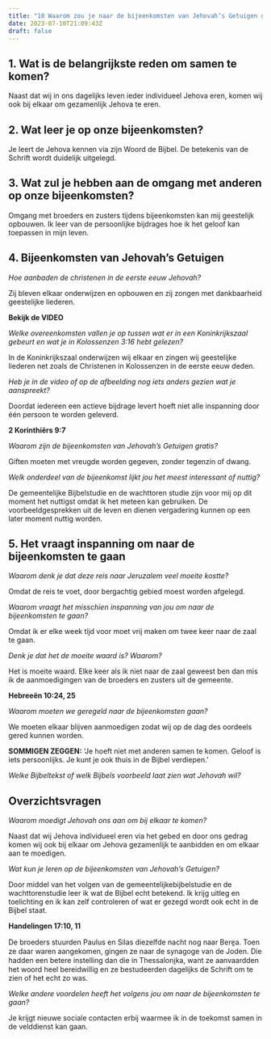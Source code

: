 ```yaml
---
title: "10 Waarom zou je naar de bijeenkomsten van Jehovah’s Getuigen gaan?"
date: 2023-07-10T21:09:43Z
draft: false
---
```


## 1. Wat is de belangrijkste reden om samen te komen?

Naast dat wij in ons dagelijks leven ieder individueel Jehova eren, komen wij ook bij elkaar
om gezamenlijk Jehova te eren.

## 2. Wat leer je op onze bijeenkomsten?

Je leert de Jehova kennen via zijn Woord de Bijbel. De betekenis van de Schrift wordt duidelijk
uitgelegd.

## 3. Wat zul je hebben aan de omgang met anderen op onze bijeenkomsten?

Omgang met broeders en zusters tijdens bijeenkomsten kan mij geestelijk opbouwen. Ik leer van de
persoonlijke bijdrages hoe ik het geloof kan toepassen in mijn leven.

## 4. Bijeenkomsten van Jehovah’s Getuigen

_Hoe aanbaden de christenen in de eerste eeuw Jehovah?_

Zij bleven elkaar onderwijzen en opbouwen en zij zongen met dankbaarheid geestelijke liederen.

**Bekijk de VIDEO**

_Welke overeenkomsten vallen je op tussen wat er in een Koninkrijkszaal gebeurt en wat je in Kolossenzen 3:16 hebt gelezen?_

In de Koninkrijkszaal onderwijzen wij elkaar en zingen wij geestelijke liederen net zoals de Christenen in Kolossenzen
in de eerste eeuw deden.

_Heb je in de video of op de afbeelding nog iets anders gezien wat je aanspreekt?_

Doordat iedereen een actieve bijdrage levert hoeft niet alle inspanning door één persoon te worden geleverd.

**2 Korinthiërs 9:7**

_Waarom zijn de bijeenkomsten van Jehovah’s Getuigen gratis?_

Giften moeten met vreugde worden gegeven, zonder tegenzin of dwang.

_Welk onderdeel van de bijeenkomst lijkt jou het meest interessant of nuttig?_

De gemeentelijke Bijbelstudie en de wachttoren studie zijn voor mij op dit moment het nuttigst omdat ik het meteen kan
gebruiken. De voorbeeldgesprekken uit de leven en dienen vergadering kunnen op een later moment nuttig worden.

## 5. Het vraagt inspanning om naar de bijeenkomsten te gaan

_Waarom denk je dat deze reis naar Jeruzalem veel moeite kostte?_

Omdat de reis te voet, door bergachtig gebied moest worden afgelegd.

_Waarom vraagt het misschien inspanning van jou om naar de bijeenkomsten te gaan?_

Omdat ik er elke week tijd voor moet vrij maken om twee keer naar de zaal te gaan.

_Denk je dat het de moeite waard is? Waarom?_

Het is moeite waard. Elke keer als ik niet naar de zaal geweest ben dan mis ik de aanmoedigingen van de broeders en
zusters uit de gemeente.

**Hebreeën 10:24, 25**

_Waarom moeten we geregeld naar de bijeenkomsten gaan?_

We moeten elkaar blijven aanmoedigen zodat wij op de dag des oordeels gered kunnen worden.

**SOMMIGEN ZEGGEN:** ‘Je hoeft niet met anderen samen te komen. Geloof is iets persoonlijks. Je kunt je ook thuis in de Bijbel verdiepen.’

_Welke Bijbeltekst of welk Bijbels voorbeeld laat zien wat Jehovah wil?_

## Overzichtsvragen

_Waarom moedigt Jehovah ons aan om bij elkaar te komen?_

Naast dat wij Jehova individueel eren via het gebed en door ons gedrag komen wij ook bij elkaar om Jehova gezamenlijk te aanbidden en om
elkaar aan te moedigen.

_Wat kun je leren op de bijeenkomsten van Jehovah’s Getuigen?_

Door middel van het volgen van de gemeentelijkebijbelstudie en de wachttorenstudie leer ik wat de Bijbel echt betekend. Ik krijg uitleg en
toelichting en ik kan zelf controleren of wat er gezegd wordt ook echt in de Bijbel staat.

**Handelingen 17:10, 11**

De broeders stuurden Paulus en Silas diezelfde nacht nog naar Bere̱a. Toen ze daar waren aangekomen, gingen ze naar de synagoge van de Joden.
Die hadden een betere instelling dan die in Thessaloni̱ka, want ze aanvaardden het woord heel bereidwillig en ze bestudeerden dagelijks de
Schrift om te zien of het echt zo was.

_Welke andere voordelen heeft het volgens jou om naar de bijeenkomsten te gaan?_

Je krijgt nieuwe sociale contacten erbij waarmee ik in de toekomst samen in de velddienst kan gaan.
